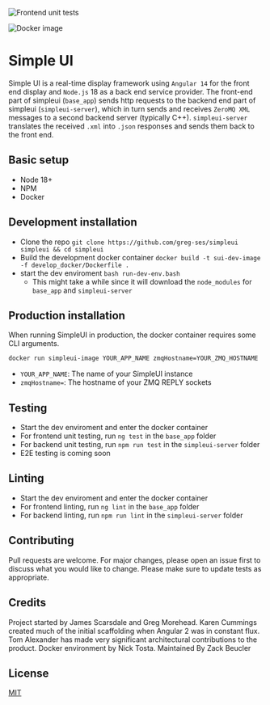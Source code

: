 
![Frontend unit tests](https://github.com/greg-ses/simpleui/actions/workflows/frontend_tests.yml/badge.svg?event=push&branch=improve-testing)

![Docker image](https://github.com/greg-ses/simpleui/actions/workflows/dockerimage.yml/badge.svg)


# Simple UI

Simple UI is a real-time display framework using `Angular 14` for the front end display
and `Node.js` 18 as a back end service provider.  The front-end part of simpleui (`base_app`)
sends http requests to the backend end part of simpleui (`simpleui-server`), which in turn
sends and receives `ZeroMQ XML` messages to a second backend server (typically C++).
`simpleui-server` translates the received `.xml` into `.json` responses and sends them
back to the front end.


## Basic setup

- Node 18+
- NPM
- Docker


## Development installation

- Clone the repo `git clone https://github.com/greg-ses/simpleui simpleui && cd simpleui`
- Build the development docker container `docker build -t sui-dev-image -f develop_docker/Dockerfile .`
- start the dev enviroment `bash run-dev-env.bash`
    - This might take a while since it will download the `node_modules` for `base_app` and `simpleui-server`


## Production installation

When running SimpleUI in production, the docker container requires some CLI arguments.
```bash
docker run simpleui-image YOUR_APP_NAME zmqHostname=YOUR_ZMQ_HOSTNAME
```
- `YOUR_APP_NAME`: The name of your SimpleUI instance
- `zmqHostname=`: The hostname of your ZMQ REPLY sockets

## Testing

- Start the dev enviroment and enter the docker container
- For frontend unit testing, run `ng test` in the `base_app` folder
- For backend unit testing, run `npm run test` in the `simpleui-server` folder
- E2E testing is coming soon


## Linting
- Start the dev enviroment and enter the docker container
- For frontend linting, run `ng lint` in the `base_app` folder
- For backend linting, run `npm run lint` in the `simpleui-server` folder


## Contributing

Pull requests are welcome. For major changes, please open an issue first to discuss what you would like to change. Please make sure to update tests as appropriate.


## Credits

Project started by James Scarsdale and Greg Morehead. Karen Cummings created much of the initial
scaffolding when Angular 2 was in constant flux. Tom Alexander has made very significant
architectural contributions to the product. Docker environment by Nick Tosta. Maintained By Zack Beucler


## License

[MIT](https://choosealicense.com/licenses/mit/)

